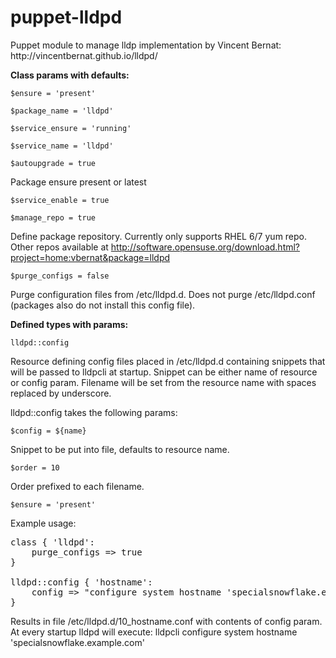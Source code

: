 <h1> puppet-lldpd</h1>

<p>
	Puppet module to manage lldp implementation by Vincent Bernat:  http://vincentbernat.github.io/lldpd/
</p>

<b>Class params with defaults:</b>

`$ensure = 'present'`
  
`$package_name = 'lldpd'`

`$service_ensure = 'running'`
 
`$service_name = 'lldpd'`
  
`$autoupgrade = true`

Package ensure present or latest
  
`$service_enable = true`

`$manage_repo = true`   
  
Define package repository.  Currently only supports RHEL 6/7 yum repo.  Other repos available at http://software.opensuse.org/download.html?project=home:vbernat&package=lldpd

`$purge_configs = false`
  
Purge configuration files from /etc/lldpd.d.  Does not purge /etc/lldpd.conf (packages also do not install this config file).

<b>Defined types with params:</b>

`lldpd::config`   
	
Resource defining config files placed in /etc/lldpd.d containing snippets that will be passed to lldpcli at startup.  Snippet can be either name of resource or config param.  Filename will be set from the resource name with spaces replaced by underscore.  

lldpd::config takes the following params:

`$config = ${name}` 

Snippet to be put into file, defaults to resource name.

`$order = 10`

Order prefixed to each filename.

`$ensure = 'present'`

<p>Example usage:</p>

<pre>
class { 'lldpd':
	purge_configs => true
}

lldpd::config { 'hostname':
	config => "configure system hostname 'specialsnowflake.example.com'"
}
</pre>

Results in file /etc/lldpd.d/10_hostname.conf with contents of config param.  At every startup lldpd will execute: lldpcli configure system hostname 'specialsnowflake.example.com'</pre> 
